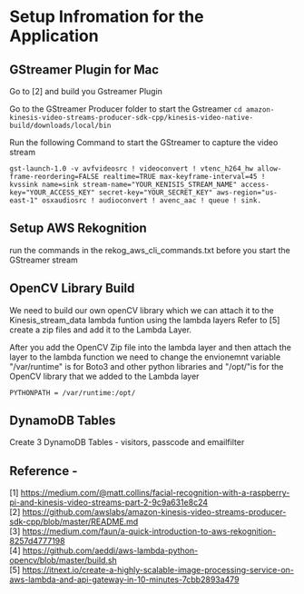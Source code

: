# Setup Infromation for the Application

## GStreamer Plugin for  Mac 
Go to [2] and build you Gstreamer Plugin 

Go to the GStreamer Producer folder to start the Gstreamer
`cd amazon-kinesis-video-streams-producer-sdk-cpp/kinesis-video-native-build/downloads/local/bin`

Run the following Command to start the GStreamer to capture the video stream 

`gst-launch-1.0 -v avfvideosrc ! videoconvert ! vtenc_h264_hw allow-frame-reordering=FALSE realtime=TRUE max-keyframe-interval=45 ! kvssink name=sink stream-name="YOUR_KENISIS_STREAM_NAME" access-key="YOUR_ACCESS_KEY" secret-key="YOUR_SECRET_KEY" aws-region="us-east-1" osxaudiosrc ! audioconvert ! avenc_aac ! queue ! sink.`

## Setup AWS Rekognition 
run the commands in the rekog_aws_cli_commands.txt before you start the GStreamer stream

## OpenCV Library Build
We need to build our own openCV library which we can attach it to the Kinesis_stream_data lambda funtion using the lambda layers 
Refer to [5] create a zip files and add it to the Lambda Layer.

After you add the OpenCV Zip file into the lambda layer and then attach the layer to the lambda function we need to change the envionemnt variable 
"/var/runtime" is for Boto3 and other python libraries and "/opt/"is for the OpenCV library that we added to the Lambda layer 

`PYTHONPATH = /var/runtime:/opt/`

## DynamoDB Tables 
Create 3 DynamoDB Tables - visitors, passcode and emailfilter

## Reference - 
[1] https://medium.com/@matt.collins/facial-recognition-with-a-raspberry-pi-and-kinesis-video-streams-part-2-9c9a631e8c24  
[2] https://github.com/awslabs/amazon-kinesis-video-streams-producer-sdk-cpp/blob/master/README.md  
[3] https://medium.com/faun/a-quick-introduction-to-aws-rekognition-8257d4777198  
[4] https://github.com/aeddi/aws-lambda-python-opencv/blob/master/build.sh  
[5] https://itnext.io/create-a-highly-scalable-image-processing-service-on-aws-lambda-and-api-gateway-in-10-minutes-7cbb2893a479  

